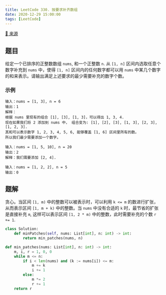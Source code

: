```yaml
---
title: LeetCode 330. 按要求补齐数组
date: 2020-12-29 15:00:00
tags: [LeetCode]
---
```


[:link: 来源](https://leetcode-cn.com/problems/patching-array/)

## 题目

给定一个已排序的正整数数组 `nums`, 和一个正整数 `n`. 从 `[1, n]` 区间内选取任意个数字补充到 `nums` 中，使得 `[1, n]` 区间内的任何数字都可以用 `nums` 中某几个数字的和来表示。请输出满足上述要求的最少需要补充的数字个数。

### 示例

```raw
输入：nums = [1, 3], n = 6
输出：1
解释：
根据 nums 里现有的组合 [1], [3], [1, 3]，可以得出 1, 3, 4.
现在如果我们将 2 添加到 nums 中， 组合变为: [1], [2], [3], [1, 3], [2, 3], [1, 2, 3].
其和可以表示数字 1, 2, 3, 4, 5, 6, 能够覆盖 [1, 6] 区间里所有的数。
所以我们最少需要添加一个数字。
```

```raw
输入：nums = [1, 5, 10], n = 20
输出：2
解释：我们需要添加 [2, 4].
```

```raw
输入：nums = [1, 2, 2], n = 5
输出：0
```

<!-- more -->

## 题解

贪心。当区间 `[1, m)` 中的整数可以被表示时，可以利用 `k <= m` 的数进行扩张，从而表示区间 `[1, m + k)` 中的整数。当 `nums` 中没有合适的 `k` 时，最节省的扩张是直接补充 `m`, 这样可以表示区间 `[1, 2 * m)` 中的整数，此时需要补充的个数 `r += 1`.

```python
class Solution:
    def minPatches(self, nums: List[int], n: int) -> int:
        return min_patches(nums, n)

def min_patches(nums: List[int], n: int) -> int:
    m, i, r = 1, 0, 0
    while m <= n:
        if i < len(nums) and (k := nums[i]) <= m:
            m += k
            i += 1
        else:
            m *= 2
            r += 1
    return r
```
